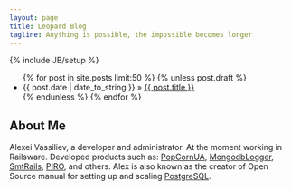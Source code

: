 ```yaml
---
layout: page
title: Leopard Blog
tagline: Anything is possible, the impossible becomes longer
---
```

{% include JB/setup %}

<ul class="posts">
  {% for post in site.posts limit:50 %}
    {% unless post.draft %}
      <li><span>{{ post.date | date_to_string }}</span> &raquo; <a href="{{ BASE_PATH }}{{ post.url }}">{{ post.title }}</a></li>
    {% endunless %}
  {% endfor %}
</ul>

## About Me

Alexei Vassiliev, a developer and administrator. At the moment working in Railsware. Developed products such as: [PopCornUA](http://popcornua.coocoorooza.com/), [MongodbLogger](http://mongodb-logger.catware.org/), [SmtRails](http://smt.rw.rw/), [PIRO](http://piro.railsware.com/), and others. Alex is also known as the creator of Open Source manual for setting up and scaling [PostgreSQL](http://postgresql.leopard.in.ua/).



